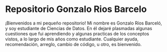 # Repositorio Gonzalo Rios Barcelo
¡Bienvenidos a mi pequeño repositorio!
Mi nombre es Gonzalo Ríos Barceló, y soy estudiante de Ciencias de Datos.
En él dejaré plasmadas algunas cuestiones que fui aprendiendo y algunas practicas de los conceptos vistos, a lo largo de mis años como estudiante.
Cualquier ayuda, recomendación, arreglo, cambio de código, u otro, es bienvenido.

